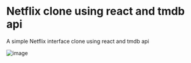 # Netflix clone using react and tmdb api

A simple Netflix interface clone using react and tmdb api

![image](https://user-images.githubusercontent.com/64640025/211083802-1d925f83-e620-4f4d-b367-b7c9e9db3a26.png)



